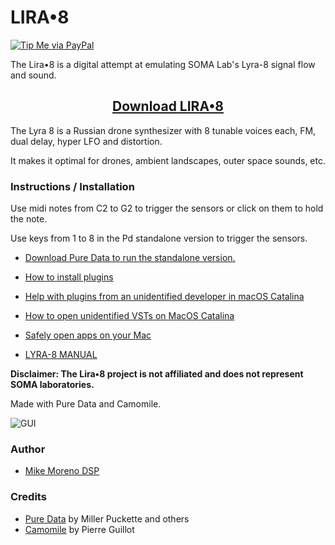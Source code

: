 # LIRA•8

[![Tip Me via PayPal](https://img.shields.io/badge/PayPal-tip%20me-green.svg?logo=paypal)](https://www.paypal.me/mianmogra)

The Lira•8 is a digital attempt at emulating SOMA Lab's Lyra-8 signal flow and sound.

<h2 align="center">
  <a href="https://gum.co/lira-8">Download LIRA•8</a>
</h2>

The Lyra 8 is a Russian drone synthesizer with 8 tunable voices each, FM, dual delay, hyper LFO and distortion.

It makes it optimal for drones, ambient landscapes, outer space sounds, etc.


### Instructions / Installation

Use midi notes from C2 to G2 to trigger the sensors or click on them to hold the note.

Use keys from 1 to 8 in the Pd standalone version to trigger the sensors.

- [Download Pure Data to run the standalone version.](http://msp.ucsd.edu/software.html)

- [How to install plugins](https://github.com/pierreguillot/Camomile/wiki/How-to-install-plugins)

- [Help with plugins from an unidentified developer in macOS Catalina](https://www.reddit.com/r/MacOS/comments/ge4v0w/help_with_vst_plugins_from_an_unidentified/)

- [How to open unidentified VSTs on MacOS Catalina](https://www.reddit.com/r/MacOS/comments/dpue7j/2019_macbook_pro_running_catalina_unidentified/)

- [Safely open apps on your Mac](https://support.apple.com/en-us/HT202491)

- [LYRA-8 MANUAL](https://somasynths.com/lyra8_specs/)


**Disclaimer: The Lira•8 project is not affiliated and does not represent SOMA laboratories.**


Made with Pure Data and Camomile.

![GUI](https://raw.githubusercontent.com/MikeMorenoAudio/LIRA-8/master/GUI.png "GUI")

### Author

- [Mike Moreno DSP](https://github.com/MikeMorenoDSP)

### Credits

- [Pure Data](http://msp.ucsd.edu/software.html) by Miller Puckette and others
- [Camomile](https://github.com/pierreguillot/Camomile) by Pierre Guillot
